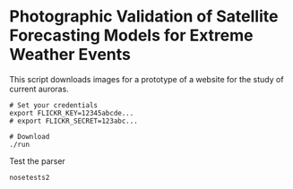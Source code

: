 Photographic Validation of Satellite Forecasting Models for Extreme Weather Events
===
This script downloads images for a prototype of a website for the study of
current auroras.

    # Set your credentials
    export FLICKR_KEY=12345abcde...
    # export FLICKR_SECRET=123abc...

    # Download
    ./run

Test the parser

    nosetests2

